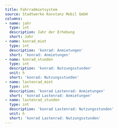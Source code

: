 ```yaml
---
title: Fahrradmietsystem
source: Stadtwerke Konstanz Mobil GmbH
columns:
- name: jahr
  type: int
  description: Jahr der Erhebung
  short: Jahr
- name: konrad_miet
  type: int
  description: 'konrad: Anmietungen'
  short: 'konrad: Anmietungen'
- name: konrad_stunden
  type: int
  description: 'konrad: Nutzungsstunden'
  unit: h
  short: 'konrad: Nutzungsstunden'
- name: lastenrad_miet
  type: int
  description: 'konrad Lastenrad: Anmietungen'
  short: 'konrad Lastenrad: Anmietungen'
- name: lastenrad_stunden
  type: int
  description: 'konrad Lastenrad: Nutzungsstunden'
  unit: h
  short: 'konrad Lastenrad: Nutzungsstunden'
---
```


